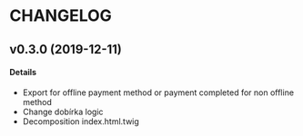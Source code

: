 # CHANGELOG

## v0.3.0 (2019-12-11)

#### Details

- Export for offline payment method or payment completed for non offline method
- Change dobírka logic
- Decomposition index.html.twig
